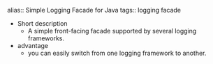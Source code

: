 alias:: Simple Logging Facade for Java
tags:: logging facade

- Short description
	- A simple front-facing facade supported by several logging frameworks.
- advantage
	- you can easily switch from one logging framework to another.